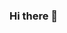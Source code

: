 ### Hi there 👋

<!--
**joshuasoave/joshuasoave** is a ✨ _special_ ✨ repository because its `README.md` (this file) appears on your GitHub profile.

![me at the grand canyon](https://imgur.com/DnGjIV1)

Hi, my name is Josh! I'm a Software Engineer in Atlanta, GA.

- :eyes: I’m currently seeking a full time opportunity as a Software Engineer. I specialize in developing full-stack applications with Javascript, Node.js, React, HTML, and CSS
- 🌱 I’m currently learning C# and Unity 2D Game Development 
- 👯 I’m looking to collaborate on full-stack web applications or video game development
- 🤔 I’m looking for help with pixel art and creating sprites for Unity 
- 📫 How to reach me 
Email: joshua.soave@gmail.com
Phone: (912)247-1984
- 😄 Pronouns: He/Him
- :airplane: Fun fact: I used to be a flight attendant and my favorite place I've visited was The Grand Canyon! 


Take a look at my [portfolio](https://joshsoave.com/) to see some of the projects I've worked on.
